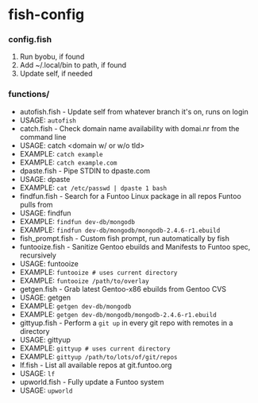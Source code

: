 fish-config
==============

### config.fish

1. Run byobu, if found
2. Add ~/.local/bin to path, if found
3. Update self, if needed

### functions/

* autofish.fish - Update self from whatever branch it's on, runs on login
 * USAGE: `autofish`
* catch.fish - Check domain name availability with domai.nr from the command line
 * USAGE: catch <domain w/ or w/o tld>
 * EXAMPLE: `catch example`
 * EXAMPLE: `catch example.com`
* dpaste.fish - Pipe STDIN to dpaste.com
 * USAGE: dpaste <expire in days> <syntax to hilight>
 * EXAMPLE: `cat /etc/passwd | dpaste 1 bash`
* findfun.fish - Search for a Funtoo Linux package in all repos Funtoo pulls from
 * USAGE: findfun <package or ebuild>
 * EXAMPLE: `findfun dev-db/mongodb`
 * EXAMPLE: `findfun dev-db/mongodb/mongodb-2.4.6-r1.ebuild`
* fish_prompt.fish - Custom fish prompt, run automatically by fish
* funtooize.fish - Sanitize Gentoo ebuilds and Manifests to Funtoo spec, recursively
 * USAGE: funtooize <path>
 * EXAMPLE: `funtooize # uses current directory`
 * EXAMPLE: `funtooize /path/to/overlay`
* getgen.fish - Grab latest Gentoo-x86 ebuilds from Gentoo CVS
 * USAGE: getgen <package or ebuild>
 * EXAMPLE: `getgen dev-db/mongodb`
 * EXAMPLE: `getgen dev-db/mongodb/mongodb-2.4.6-r1.ebuild`
* gittyup.fish - Perform a `git up` in every git repo with remotes in a directory
 * USAGE: gittyup <path>
 * EXAMPLE: `gittyup # uses current directory`
 * EXAMPLE: `gittyup /path/to/lots/of/git/repos`
* lf.fish - List all available repos at git.funtoo.org
 * USAGE: `lf`
* upworld.fish - Fully update a Funtoo system
 * USAGE: `upworld`
